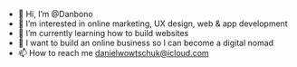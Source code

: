 - 👋 Hi, I’m @Danbono
- 👀 I’m interested in online marketing, UX design, web & app development
- 🌱 I’m currently learning how to build websites
- 💞️ I want to build an online business so I can become a digital nomad
- 📫 How to reach me danielwowtschuk@icloud.com

<!---
Danbono/Danbono is a ✨ special ✨ repository because its `README.md` (this file) appears on your GitHub profile.
You can click the Preview link to take a look at your changes.
--->
